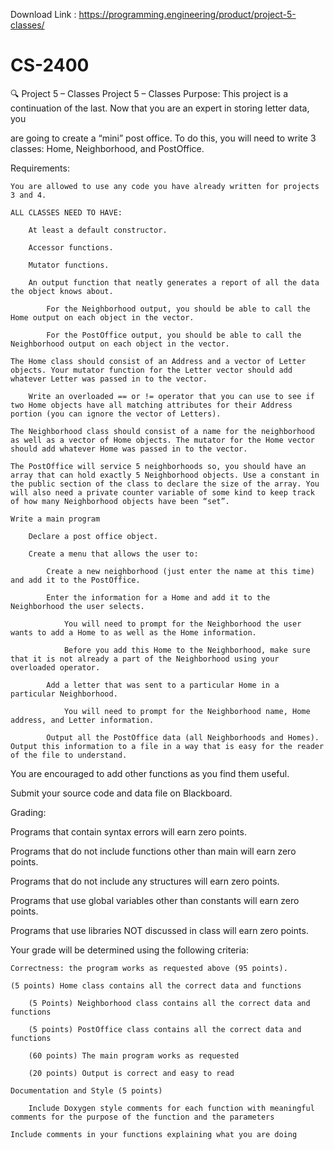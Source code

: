 Download Link : https://programming.engineering/product/project-5-classes/

#  CS-2400
 🔍 Project 5 – Classes Project 5 – Classes
Purpose: This project is a continuation of the last. Now that you are an expert in storing letter data, you

are going to create a “mini” post office. To do this, you will need to write 3 classes: Home, Neighborhood, and PostOffice.

Requirements:

    You are allowed to use any code you have already written for projects 3 and 4.

    ALL CLASSES NEED TO HAVE:

        At least a default constructor.

        Accessor functions.

        Mutator functions.

        An output function that neatly generates a report of all the data the object knows about.

            For the Neighborhood output, you should be able to call the Home output on each object in the vector.

            For the PostOffice output, you should be able to call the Neighborhood output on each object in the vector.

    The Home class should consist of an Address and a vector of Letter objects. Your mutator function for the Letter vector should add whatever Letter was passed in to the vector.

        Write an overloaded == or != operator that you can use to see if two Home objects have all matching attributes for their Address portion (you can ignore the vector of Letters).

    The Neighborhood class should consist of a name for the neighborhood as well as a vector of Home objects. The mutator for the Home vector should add whatever Home was passed in to the vector.

    The PostOffice will service 5 neighborhoods so, you should have an array that can hold exactly 5 Neighborhood objects. Use a constant in the public section of the class to declare the size of the array. You will also need a private counter variable of some kind to keep track of how many Neighborhood objects have been “set”.

    Write a main program

        Declare a post office object.

        Create a menu that allows the user to:

            Create a new neighborhood (just enter the name at this time) and add it to the PostOffice.

            Enter the information for a Home and add it to the Neighborhood the user selects.

                You will need to prompt for the Neighborhood the user wants to add a Home to as well as the Home information.

                Before you add this Home to the Neighborhood, make sure that it is not already a part of the Neighborhood using your overloaded operator.

            Add a letter that was sent to a particular Home in a particular Neighborhood.

                You will need to prompt for the Neighborhood name, Home address, and Letter information.

            Output all the PostOffice data (all Neighborhoods and Homes). Output this information to a file in a way that is easy for the reader of the file to understand.

You are encouraged to add other functions as you find them useful.

Submit your source code and data file on Blackboard.

Grading:

Programs that contain syntax errors will earn zero points.

Programs that do not include functions other than main will earn zero points.

Programs that do not include any structures will earn zero points.

Programs that use global variables other than constants will earn zero points.

Programs that use libraries NOT discussed in class will earn zero points.

Your grade will be determined using the following criteria:

    Correctness: the program works as requested above (95 points).

    (5 points) Home class contains all the correct data and functions

        (5 Points) Neighborhood class contains all the correct data and functions

        (5 points) PostOffice class contains all the correct data and functions

        (60 points) The main program works as requested

        (20 points) Output is correct and easy to read

    Documentation and Style (5 points)

        Include Doxygen style comments for each function with meaningful comments for the purpose of the function and the parameters

    Include comments in your functions explaining what you are doing



